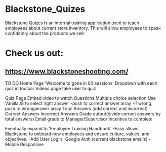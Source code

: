 # Blackstone_Quizes

Blackstone Quizes is an internal training application used to teach employees about current store inventory.  This will allow employees to speak confidently about the products we sell!

# Check us out:

## https://www.blackstoneshooting.com/

TO DO
Home Page
'Welcome to gone in 60 sessions'
Dropdown with each quiz in toolbar
Videos page
take user to quiz

Quiz Page
  Embed video to watch
  Questions
  Multiple choice selection
  Use VanillaJS to select right answer
    -push to correct answer array
    -if wrong, push to wronganswer array
  Total Answers (add correct and incorrect)
  Correct Answers
  Incorrect Answers
  Grade output(divide correct answers by total answers)
  Email grade to Manager/Supervisor
    Incentive to complete

Eventually expand to 'Employee Training Handbook'
  -Easy allows Blackstone to onboard new employees and ensure culture, values, and objectives.
  -Add User Login
    -Google Auth (current blackstone emails)
  -Mobile Responsive
